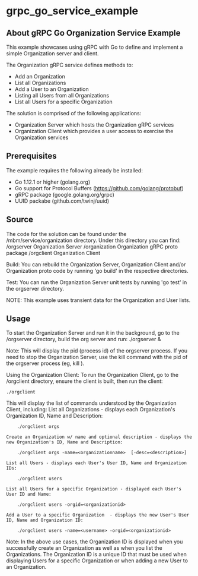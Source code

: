 # grpc_go_service_example

## About gRPC Go Organization Service Example

This example showcases using gRPC with Go to define and implement a simple Organization server and client.

The Organization gRPC service defines methods to:
- Add an Organization
- List all Organizations
- Add a User to an Organization
- Listing all Users from all Organizations
- List all Users for a specific Organization

The solution is comprised of the following applications:
- Organization Server which hosts the Organization gRPC services
- Organization Client which provides a user access to exercise the Organization services


## Prerequisites

The example requires the following already be installed:
- Go 1.12.1 or higher (golang.org)
- Go support for Protocol Buffers (https://github.com/golang/protobuf)
- gRPC package (google.golang.org/grpc)
- UUID packabe (github.com/twinj/uuid)


## Source
The code for the solution can be found under the /mbm/service/organization directory. Under this directory you can find:
/orgserver		  Organization Server
/organization 	Organization gRPC proto package
/orgclient		  Organization Client

Build: You can rebuild the Organization Server, Organization Client and/or Organization proto code by running 'go build' in the respective directories.

Test: You can run the Organization Server unit tests by running 'go test' in the orgserver directory. 

NOTE: This example uses transient data for the Organization and User lists. 

## Usage
To start the Organization Server and run it in the background, go to the /orgserver directory, build the org server and run:
	./orgserver &

Note: This will display the pid (process id) of the orgserver process. If you need to stop the Organization Server, use the kill command with the pid of the orgserver process (eg, kill <pid>).


Using the Organization Client:
To run the Organization Client, go to the /orgclient directory, ensure the client is built, then run the client:

	./orgclient

This will display the list of commands understood by the Organization Client, including:
	List all Organizations - displays each Organization's Organization ID, Name and Description:

		./orgclient orgs
	 
	Create an Organization w/ name and optional description - displays the new Organization's ID, Name and Description:

		./orgclient orgs -name=<organizationname>  [-desc=<description>]
	
	List all Users - displays each User's User ID, Name and Organization IDs:

		./orgclient users

	List all Users for a specific Organization - displayed each User's User ID and Name:

		./orgclient users -orgid=<organizationid>
	
	Add a User to a specific Organization  - displays the new User's User ID, Name and Organization ID:

		./orgclient users -name=<username> -orgid=<organizationid>


Note: In the above use cases, the Organization ID is displayed when you successfully create an Organization as well as when you list the Organizations. The Organization ID is a unique ID that must be used when displaying Users for a specific Organization or when adding a new User to an Organization.

